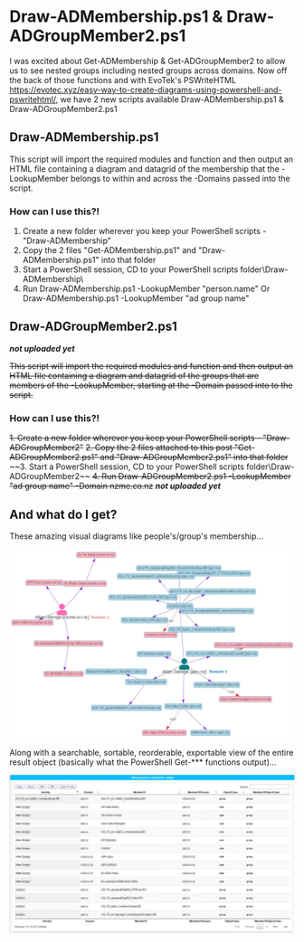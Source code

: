 # Draw-ADMembership.ps1 & Draw-ADGroupMember2.ps1
   
I was excited about Get-ADMembership & Get-ADGroupMember2 to allow us to see nested groups including nested groups across domains. Now off the back of those functions and with EvoTek's PSWriteHTML https://evotec.xyz/easy-way-to-create-diagrams-using-powershell-and-pswritehtml/, we have 2 new scripts available Draw-ADMembership.ps1 & Draw-ADGroupMember2.ps1

## Draw-ADMembership.ps1

This script will import the required modules and function and then output an HTML file containing a diagram and datagrid of the membership that the -LookupMember belongs to within and across the -Domains passed into the script.

### How can I use this?!
	
1. Create a new folder wherever you keep your PowerShell scripts - "Draw-ADMembership"
2. Copy the 2 files "Get-ADMembership.ps1" and "Draw-ADMembership.ps1" into that folder
3. Start a PowerShell session, CD to your PowerShell scripts folder\Draw-ADMembership\
4. Run Draw-ADMembership.ps1 -LookupMember "person.name" Or Draw-ADMembership.ps1 -LookupMember "ad group name"


## Draw-ADGroupMember2.ps1

***not uploaded yet***

~~This script will import the required modules and function and then output an HTML file containing a diagram and datagrid of the groups that are members of the -LookupMember, starting at the -Domain passed into to the script.~~

### How can I use this?!
	
~~1. Create a new folder wherever you keep your PowerShell scripts - "Draw-ADGroupMember2"~~
~~2. Copy the 2 files attached to this post "Get-ADGroupMember2.ps1" and "Draw-ADGroupMember2.ps1" into that folder~~
~~3. Start a PowerShell session, CD to your PowerShell scripts folder\Draw-ADGroupMember2\~~
~~4. Run Draw-ADGroupMember2.ps1 -LookupMember "ad group name" -Domain nzme.co.nz~~
***not uploaded yet***

## And what do I get?

These amazing visual diagrams like people's/group's membership...

![Draw-ADMembership](https://github.com/borough11/Draw-ADMembership/blob/master/Draw%20AD%20Membership.png?raw=true "Draw-ADMembership")

Along with a searchable, sortable, reorderable, exportable view of the entire result object (basically what the PowerShell Get-*** functions output)...

![Draw-ADMembership table](https://github.com/borough11/Draw-ADMembership/blob/master/Draw%20AD%20Membership%20-%20table.png?raw=true "Draw-ADMembership")
